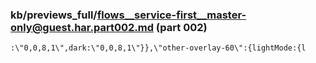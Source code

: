 ### kb/previews_full/flows__service-first__master-only@guest.har.part002.md (part 002)

```md
:\"0,0,8,1\",dark:\"0,0,8,1\"}},\"other-overlay-60\":{lightMode:{l
```

```
